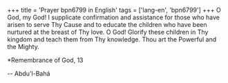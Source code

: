+++
title = 'Prayer bpn6799 in English'
tags = ['lang-en', 'bpn6799']
+++
O God, my God! I supplicate confirmation and assistance for those who have arisen to serve Thy Cause and to educate the children who have been nurtured at the breast of Thy love. O God! Glorify these children in Thy kingdom and teach them from Thy knowledge. Thou art the Powerful and the Mighty.


*Remembrance of God, 13

-- Abdu'l-Bahá
